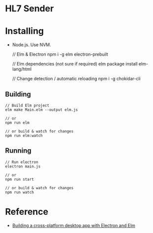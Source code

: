 HL7 Sender
==========

# Installing

- Node.js. Use NVM.

    // Elm & Electron
    npm i -g elm electron-prebuilt

    // Elm dependencies (not sure if required)
    elm package install elm-lang/html 

    // Change detection / automatic reloading
    npm i -g chokidar-cli

## Building

    // Build Elm project
    elm make Main.elm --output elm.js

    // or
    npm run elm

    // or build & watch for changes
    npm run elm:watch


## Running

    // Run electron
    electron main.js

    // or 
    npm run start

    // or build & watch for changes
    npm run watch

# Reference

- [Building a cross-platform desktop app with Electron and Elm](https://medium.com/@ezekeal/building-an-electron-app-with-elm-part-1-boilerplate-3416a730731f)
